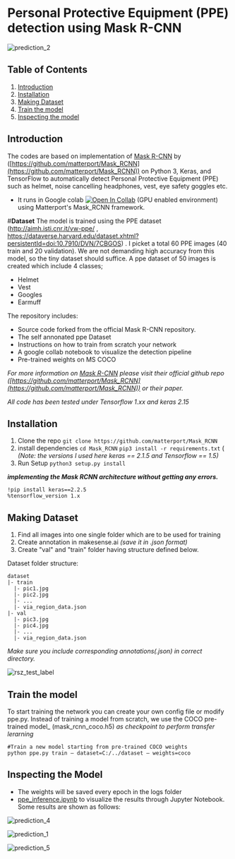 # Personal Protective Equipment (PPE) detection using Mask R-CNN


![prediction_2](https://user-images.githubusercontent.com/29149625/111077421-f9a09400-84f0-11eb-999d-73f792496f31.png "ppe-prediction")

## Table of Contents 
1. [Introduction](#introduction)
2. [Installation](#installation)
3. [Making Dataset](#making-dataset)
4. [Train the model](#train-the-model)
5. [Inspecting the model](#inspecting-the-model)

## Introduction
The codes are based on implementation of [Mask R-CNN](https://arxiv.org/abs/1703.06870) by ([https://github.com/matterport/Mask_RCNN](https://github.com/matterport/Mask_RCNN)) on Python 3, Keras, and TensorFlow to automatically detect Personal Protective Equipment (PPE) such as helmet, noise cancelling headphones, vest, eye safety goggles etc.

- It runs in Google colab [![Open In Collab](https://colab.research.google.com/assets/colab-badge.svg)](https://colab.research.google.com/github/Naereen/badges) (GPU enabled environment) using Matterport's Mask_RCNN framework.

#**Dataset**
The model is trained using the PPE dataset (http://aimh.isti.cnr.it/vw-ppe/ , https://dataverse.harvard.edu/dataset.xhtml?persistentId=doi:10.7910/DVN/7CBGOS)                                                                                                                                                                                                                                                                                                                                                                                                                                                                                                                                                                                                                                                                                                                                                                                                                                                                                                                                                                                                                                                                                                                                                                                                                                                                                                                                                                                                                                                                                                                                                                                                                                                                                                                                                                                                                                                                                                                                                                                                                                                                                                                                                                                                                                                                                                                                                                                                                                                                                                                                                                                                                                                                                                                                                                                                                                                                                                                                                                                                                                                                                                                                                                                                                                                                                                                                                                                                                                                                                                                                                                                                                                                                                                                                                                                                                                                                                                                                                                                                                                                                                                                                                                                                                                                                                                                                                                                                                                                                                                                                                                                                                                                                                                                                                                                                                                                                                                                                                                                                                                                                                                                                                                                                                                                                                                                                                                                                                                                                                                                                                                                                                                                                                                                                                                                                                                                                                                                                                                                                                                                                                                                                                                                                                                                                                                                                                                                                                                                                                                                                                                                                                                                                                                                                                                                                                                                                                                                                                                                                                                                                                                                                                                                                                                                                                                                                                                                                                                                                                                                                                                                                                                                                                                                                                                                                                                                                                                                                                                                                                                                                                                                                                                                                                                                                                                                                                                                                                                                                                                                                                                                                                                                                                                                                                                                                                                                                                                                                                                                                                                                                                                                                                                                                                                                                                                                                                                                                                                                                                                                                                                                                                                                                                                                                                                                                                                                                                                                                                                                                                                                                                                                                                                                                                                                                                                                                                                                                                                                                                                                                                                                                                                                                                                                                                                                                                                                                                                                                                                                                                                                                                                                                                                                                                                                                                                                                                                                                                                                                                                                                                                                                                                                                                                                                                                                                                                                                                                                                                                                                                                                                                                                                                                                                          . I picket a total 60 PPE images (40 train and 20 validation). We are not demanding high accuracy from this model, so the tiny dataset should suffice. A ppe dataset of 50 images is created which include 4 classes;
 -  Helmet
 -  Vest
 -  Googles
 - Earmuff


    

The repository includes:

-   Source code forked from the official Mask R-CNN repository.
-   The self annonated ppe Dataset
-   Instructions on how to train from scratch your network
-   A google collab notebook to visualize the detection pipeline
- Pre-trained weights on MS COCO

*For more information on [Mask R-CNN](https://arxiv.org/abs/1703.06870) please visit their official github repo ([https://github.com/matterport/Mask_RCNN](https://github.com/matterport/Mask_RCNN)) or their paper.*



*All code has been tested under Tensorflow 1.xx and keras 2.15*

## Installation
 1. Clone the repo `git clone https://github.com/matterport/Mask_RCNN `
 2. install dependencies
	  `cd Mask_RCNN`
	  `pip3 install -r requirements.txt` (
	  *(Note: the versions I used here keras == 2.1.5 and Tensorflow == 1.5)*
 3. Run Setup `python3 setup.py install`

**_implementing the Mask RCNN architecture without getting any errors._**



    !pip install keras==2.2.5  
    %tensorflow_version 1.x

## Making Dataset

1. Find all images into one single folder which are to be used for training
2. Create annotation in makesense.ai *(save it in .json format)*
3. Create "val" and "train" folder having structure defined below.

Dataset folder structure:
```
dataset
|- train
  |- pic1.jpg
  |- pic2.jpg
  |- ...
  |- via_region_data.json
|- val
  |- pic3.jpg
  |- pic4.jpg
  |- ...
  |- via_region_data.json
```
*Make sure you include corresponding annotations(.json) in correct directory.*

![rsz_test_label](https://user-images.githubusercontent.com/29149625/111077849-f8706680-84f2-11eb-8502-b5cfbccfb923.jpg)

## Train the model


To start training the network you can create your own config file or modify ppe.py.
Instead of training a model from scratch, we use the COCO pre-trained model_ (mask_rcnn_coco.h5) _as checkpoint to perform transfer lerarning_

    #Train a new model starting from pre-trained COCO weights
    python ppe.py train — dataset=C:/../dataset — weights=coco
    
## Inspecting the Model 
- The weights will be saved every epoch in the logs folder
- [ppe_inference.ipynb](https://github.com/Allopart/Maritme_Mask_RCNN/blob/master/mrcnn/maritime.ipynb) to visualize the results through Jupyter Notebook. Some results are shown as follows:

![prediction_4](https://user-images.githubusercontent.com/29149625/111077451-205eca80-84f1-11eb-9d0d-4c824aba6483.png)

![prediction_1](https://user-images.githubusercontent.com/29149625/111077466-2eace680-84f1-11eb-8239-88272785d847.png)

![prediction_5](https://user-images.githubusercontent.com/29149625/111077486-41bfb680-84f1-11eb-88bc-651c6e16b4d3.png)
